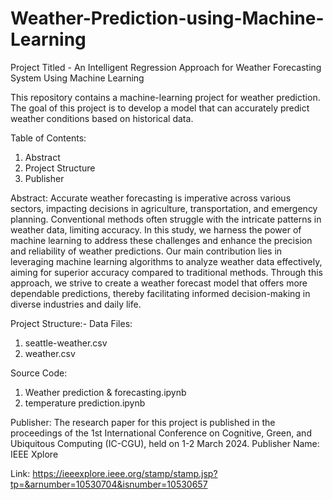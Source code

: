 # Weather-Prediction-using-Machine-Learning
Project Titled - An Intelligent Regression Approach for Weather Forecasting System Using Machine Learning

This repository contains a machine-learning project for weather prediction. The goal of this project is to develop a model that can accurately predict weather conditions based on historical data.

Table of Contents:
1. Abstract
2. Project Structure
3. Publisher

Abstract: Accurate weather forecasting is imperative across various sectors, impacting decisions in agriculture, transportation, and emergency planning. Conventional methods often struggle with the intricate patterns in weather data, limiting accuracy. In this study, we harness the power of machine learning to address these challenges and enhance the precision and reliability of weather predictions. Our main contribution lies in leveraging machine learning algorithms to analyze weather data effectively, aiming for superior accuracy compared to traditional methods. Through this approach, we strive to create a weather forecast model that offers more dependable predictions, thereby facilitating informed decision-making in diverse industries and daily life.

Project Structure:-
Data Files:
1. seattle-weather.csv
2. weather.csv

Source Code:
1. Weather prediction & forecasting.ipynb
2. temperature prediction.ipynb

Publisher:
The research paper for this project is published in the proceedings of the 1st International Conference on Cognitive, Green, and Ubiquitous Computing (IC-CGU), held on 1-2 March 2024.
Publisher Name: IEEE Xplore

Link: https://ieeexplore.ieee.org/stamp/stamp.jsp?tp=&arnumber=10530704&isnumber=10530657
